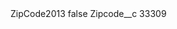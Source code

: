 <?xml version="1.0" encoding="UTF-8"?>
<CustomMetadata xmlns="http://soap.sforce.com/2006/04/metadata" xmlns:xsi="http://www.w3.org/2001/XMLSchema-instance" xmlns:xsd="http://www.w3.org/2001/XMLSchema">
    <label>ZipCode2013</label>
    <protected>false</protected>
    <values>
        <field>Zipcode__c</field>
        <value xsi:type="xsd:string">33309</value>
    </values>
</CustomMetadata>
